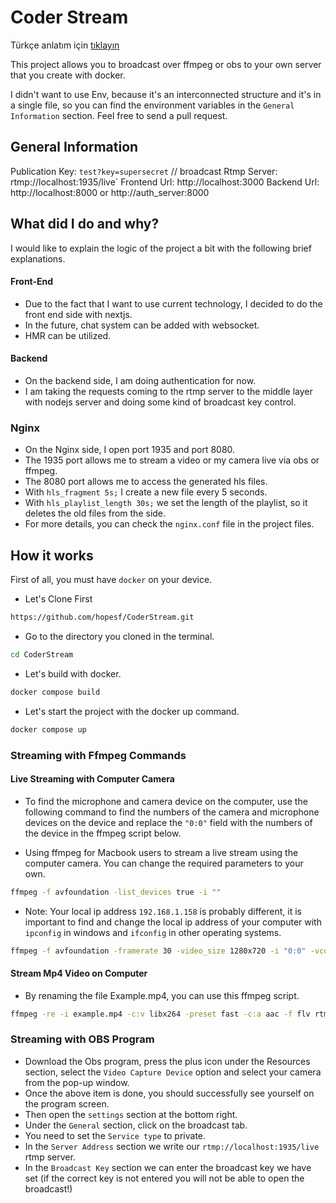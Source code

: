 # Coder Stream

Türkçe anlatım için [tıklayın](readme.md)

This project allows you to broadcast over ffmpeg or obs to your own server that you create with docker.

I didn't want to use Env, because it's an interconnected structure and it's in a single file, so you can find the environment variables in the `General Information` section. Feel free to send a pull request.

## General Information
Publication Key: `test?key=supersecret` // broadcast 
Rtmp Server: rtmp://localhost:1935/live`
Frontend Url: http://localhost:3000
Backend Url: http://localhost:8000 or http://auth_server:8000


## What did I do and why?
I would like to explain the logic of the project a bit with the following brief explanations. 

#### Front-End
- Due to the fact that I want to use current technology, I decided to do the front end side with nextjs.
- In the future, chat system can be added with websocket.
- HMR can be utilized.

#### Backend
- On the backend side, I am doing authentication for now.
- I am taking the requests coming to the rtmp server to the middle layer with nodejs server and doing some kind of broadcast key control.

### Nginx
- On the Nginx side, I open port 1935 and port 8080. 
- The 1935 port allows me to stream a video or my camera live via obs or ffmpeg.
- The 8080 port allows me to access the generated hls files.
- With `hls_fragment 5s;` I create a new file every 5 seconds.
- With `hls_playlist_length 30s;` we set the length of the playlist, so it deletes the old files from the side.
- For more details, you can check the `nginx.conf` file in the project files.


## How it works
First of all, you must have `docker` on your device.

- Let's Clone First
```bash 
https://github.com/hopesf/CoderStream.git
```

- Go to the directory you cloned in the terminal.
```bash
cd CoderStream
```

- Let's build with docker.
```bash
docker compose build
```

- Let's start the project with the docker up command.
```bash
docker compose up
```

### Streaming with Ffmpeg Commands

#### Live Streaming with Computer Camera
- To find the microphone and camera device on the computer, use the following command to find the numbers of the camera and microphone devices on the device and replace the `"0:0"` field with the numbers of the device in the ffmpeg script below.

- Using ffmpeg for Macbook users to stream a live stream using the computer camera. You can change the required parameters to your own.

```bash
ffmpeg -f avfoundation -list_devices true -i ""
```

- Note: Your local ip address `192.168.1.158` is probably different, it is important to find and change the local ip address of your computer with `ipconfig` in windows and `ifconfig` in other operating systems.

```bash
ffmpeg -f avfoundation -framerate 30 -video_size 1280x720 -i "0:0" -vcodec libx264 -preset fast -tune zerolatency -b:v 2500k -acodec aac -b:a 192k -ar 48000 -f flv rtmp://192.168.1.158:1935/live/test
```

#### Stream Mp4 Video on Computer
- By renaming the file Example.mp4, you can use this ffmpeg script.
```bash
ffmpeg -re -i example.mp4 -c:v libx264 -preset fast -c:a aac -f flv rtmp://192.168.1.158:1935/live/test
```

### Streaming with OBS Program
- Download the Obs program, press the plus icon under the Resources section, select the `Video Capture Device` option and select your camera from the pop-up window.
- Once the above item is done, you should successfully see yourself on the program screen.
- Then open the `settings` section at the bottom right. 
- Under the `General` section, click on the broadcast tab.
- You need to set the `Service type` to private.
- In the `Server Address` section we write our `rtmp://localhost:1935/live` rtmp server.
- In the `Broadcast Key` section we can enter the broadcast key we have set (if the correct key is not entered you will not be able to open the broadcast!)